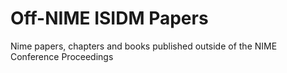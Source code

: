# Off-NIME ISIDM Papers
Nime papers, chapters and books published outside of the NIME Conference Proceedings

